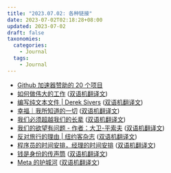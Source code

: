 ```yaml
---
title: "2023.07.02: 各种链接"
date: 2023-07-02T02:18:28+08:00
updated: 2023-07-02
draft: false
taxonomies:
  categories:
    - Journal
  tags:
    - Journal
---
```


- [Github 加速器赞助的 20 个项目](https://github.blog/2023-04-12-github-accelerator-our-first-cohort-and-whats-next/)
- [如何做伟大的工作](http://paulgraham.com/greatwork.html) ([双语机翻译文](https://clip.owenyoung.com/2023/07/02/how-to-do-great-work-ru-he-zuo-wei-da-de-gong-zuo/))
- [编写纯文本文件 | Derek Sivers](https://sive.rs/plaintext) ([双语机翻译文](https://clip.owenyoung.com/2023/07/01/write-plain-text-files-derek-sivers-bian-xie-chun-wen-ben-wen-jian/))
- [幸福｜我所知道的一切](https://wiki.nikiv.dev/life/happiness) ([双语机翻译文](https://clip.owenyoung.com/2023/06/26/happiness-everything-i-know/))
- [我们必须超越我们的长辈](https://everythingisbullshit.substack.com/p/we-must-outcompete-our-elders) ([双语机翻译文](https://clip.owenyoung.com/2023/06/26/we-must-outcompete-our-elders/))
- [我们的欲望有问题 - 作者：大卫-平索夫](https://everythingisbullshit.substack.com/p/theres-a-problem-with-our-desires) ([双语机翻译文](https://clip.owenyoung.com/2023/06/26/theres-a-problem-with-our-desires/))
- [反对旅行的理由 | 纽约客杂志](https://www.newyorker.com/culture/the-weekend-essay/the-case-against-travel) ([双语机翻译文](https://clip.owenyoung.com/2023/06/24/the-case-against-travel/))
- [程序员的时间安排，经理的时间安排](http://www.paulgraham.com/makersschedule.html) ([双语机翻译文](https://clip.owenyoung.com/2023/06/24/makers-schedule-managers-schedule-zhi-zao-zhe-de-shi-jian-biao-jing-li-de-shi-jian-biao/))
- [钱是身份的传声筒](https://moretothat.com/money/) ([双语机翻译文](https://clip.owenyoung.com/2023/06/23/money-is-the-megaphone-of-identity-more-to-that/))
- [Meta 的护城河](https://www.mbi-deepdives.com/metamoat/) ([双语机翻译文](https://clip.owenyoung.com/2023/06/20/metas-moat/))
